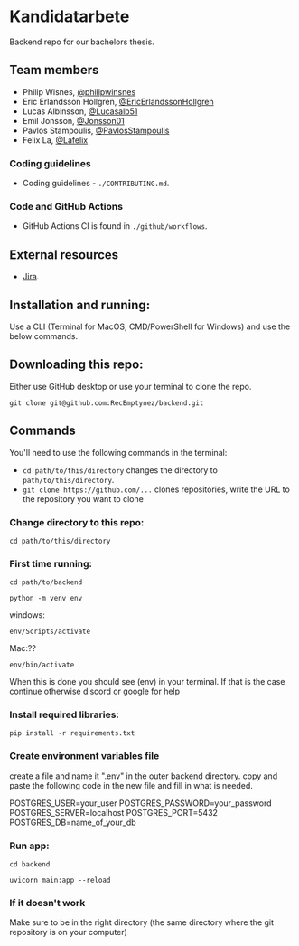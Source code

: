 # Kandidatarbete

Backend repo for our bachelors thesis.

## Team members

- Philip Wisnes, [@philipwinsnes](https://github.com/philipwinsnes)
- Eric Erlandsson Hollgren, [@EricErlandssonHollgren](https://github.com/EricErlandssonHollgren)
- Lucas Albinsson, [@Lucasalb51](https://github.com/Lucasalb51)
- Emil Jonsson, [@Jonsson01](https://github.com/Jonsson01)
- Pavlos Stampoulis, [@PavlosStampoulis](https://github.com/PavlosStampoulis)
- Felix La, [@Lafelix](https://github.com/Lafelix)

### Coding guidelines

- Coding guidelines - `./CONTRIBUTING.md`.

### Code and GitHub Actions

- GitHub Actions CI is found in `./github/workflows`.

## External resources

- [Jira](https://recemptynez.atlassian.net/jira/software/projects/REC/boards/1).

## Installation and running:
Use a CLI (Terminal for MacOS, CMD/PowerShell for Windows) and use the below commands.

## Downloading this repo:

Either use GitHub desktop or use your terminal to clone the repo.

```console
git clone git@github.com:RecEmptynez/backend.git
```

## Commands

You'll need to use the following commands in the terminal:

* `cd path/to/this/directory` changes the directory to `path/to/this/directory`.
* `git clone https://github.com/...` clones repositories, write the URL to the repository you want to clone

### Change directory to this repo:
```console
cd path/to/this/directory
```

### First time running:
```console
cd path/to/backend
```
```console
python -m venv env
```
windows:
```console
env/Scripts/activate 
```
Mac:??
```console
env/bin/activate 
```
When this is done you should see (env) in your terminal. If that is the case continue otherwise discord or google for help

### Install required libraries: 
```console
pip install -r requirements.txt
```
### Create environment variables file
create a file and name it ".env" in the outer backend directory.
copy and paste the following code in the new file and fill in what is needed.

POSTGRES_USER=your_user
POSTGRES_PASSWORD=your_password
POSTGRES_SERVER=localhost
POSTGRES_PORT=5432
POSTGRES_DB=name_of_your_db

### Run app:
```console
cd backend
```
```console
uvicorn main:app --reload
```

### If it doesn't work
Make sure to be in the right directory (the same directory where the git repository is on your computer)
